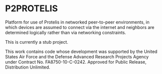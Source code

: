 # P2PROTELIS

Platform for use of Protelis in networked peer-to-peer environments, 
in which devices are assumed to connect via the internet and neighbors
are determined logically rather than via networking constraints.

This is currently a stub project.

This work contains code whose development was supported by the United
States Air Force and the Defense Advanced Research Projects Agency
under Contract No. FA8750-10-C-0242.  Approved for Public Release,
Distribution Unlimited.
